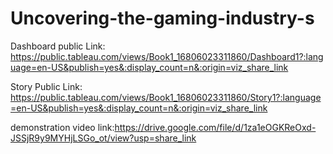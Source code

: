 # Uncovering-the-gaming-industry-s


Dashboard public Link: https://public.tableau.com/views/Book1_16806023311860/Dashboard1?:language=en-US&publish=yes&:display_count=n&:origin=viz_share_link

Story Public Link: https://public.tableau.com/views/Book1_16806023311860/Story1?:language=en-US&publish=yes&:display_count=n&:origin=viz_share_link

demonstration video link:https://drive.google.com/file/d/1za1eOGKReOxd-JSSjR9y9MYHjLSGo_ot/view?usp=share_link
